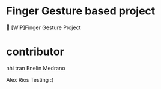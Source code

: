 # Finger Gesture based project
🚧 [WIP]Finger Gesture Project

# contributor
nhi tran
Enelin Medrano





Alex Rios Testing :)

